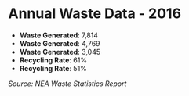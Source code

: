 # Annual Waste Data - 2016

- **Waste Generated**: 7,814
- **Waste Generated**: 4,769
- **Waste Generated**: 3,045
- **Recycling Rate**: 61%
- **Recycling Rate**: 51%

*Source: NEA Waste Statistics Report*
